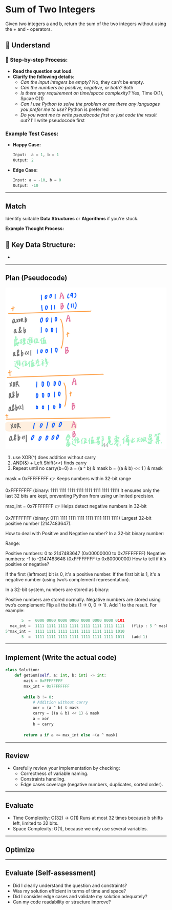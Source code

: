 # Sum of Two Integers
Given two integers a and b, return the sum of the two integers without using the + and - operators.

## 📖 Understand

### 📌 Step-by-step Process:

- **Read the question out loud**.
- **Clarify the following details**:
  - _Can the input integers be empty?_ No, they can't be empty.
  - _Can the numbers be positive, negative, or both?_ Both
  - _Is there any requirement on time/space complexity?_ Yes, Time O(1), Spcae O(1)
  - _Can I use Python to solve the problem or are there any languages you prefer me to use?_ Python is preferred
  - _Do you want me to write pseudocode first or just code the result out?_ I'll write pseudocode first

### Example Test Cases:

- **Happy Case:**

  ```python
  Input:  a = 1, b = 1
  Output: 2 
  ```

- **Edge Case:**
  ```python
  Input: a = -10, b = 0
  Output: -10 
  ```

---

## Match

Identify suitable **Data Structures** or **Algorithms** if you're stuck.


**Example Thought Process:**

## 🔑 Key Data Structure:

- 

---

## Plan (Pseudocode)
![Sum of Two Integers](https://github.com/WeiJuLi/LeetcodePractice/blob/main/Bit_Manipulation/Sum_of_Two_Integers/sumoftwoint.jpeg)
1. use XOR(^) does addition without carry
2. AND(&) + Left Shift(<<) finds carry
3. Repeat until no carry(b=0)
    a = (a ^ b) & mask
    b = ((a & b) << 1 ) & mask 

mask = 0xFFFFFFFF
👉 Keeps numbers within 32-bit range

0xFFFFFFFF (binary: 1111 1111 1111 1111 1111 1111 1111 1111)
It ensures only the last 32 bits are kept, preventing Python from using unlimited precision.

max_int = 0x7FFFFFFF
👉 Helps detect negative numbers in 32-bit

0x7FFFFFFF (binary: 0111 1111 1111 1111 1111 1111 1111 1111)
Largest 32-bit positive number (2147483647).


How to deal with Positive and Negative number?
In a 32-bit binary number:

Range: 

Positive numbers: 0 to 2147483647 (0x00000000 to 0x7FFFFFFF)
Negative numbers: -1 to -2147483648 (0xFFFFFFFF to 0x80000000)
How to tell if it's positive or negative?

If the first (leftmost) bit is 0, it's a positive number.
If the first bit is 1, it's a negative number (using two’s complement representation).

In a 32-bit system, numbers are stored as binary:

Positive numbers are stored normally.
Negative numbers are stored using two’s complement:
Flip all the bits (1 → 0, 0 → 1).
Add 1 to the result.
For example:

```python
       5  =  0000 0000 0000 0000 0000 0000 0000 0101
  max_int =  1111 1111 1111 1111 1111 1111 1111 1111   (flip : 5 ^ mask)
5^max_int =  1111 1111 1111 1111 1111 1111 1111 1010
      -5  =  1111 1111 1111 1111 1111 1111 1111 1011   (add 1)
```

---

## Implement (Write the actual code)

```python
class Solution:
    def getSum(self, a: int, b: int) -> int:
        mask = 0xFFFFFFFF
        max_int = 0x7FFFFFFF

        while b != 0:
            # Addition without carry 
            xor = (a ^ b) & mask 
            carry = ((a & b) << 1) & mask 
            a = xor 
            b = carry 

        return a if a <= max_int else ~(a ^ mask)
```

---

## Review

- Carefully review your implementation by checking:
  - Correctness of variable naming.
  - Constraints handling.
  - Edge cases coverage (negative numbers, duplicates, sorted order).

---

## Evaluate

- Time Complexity: O(32) -> O(1) Runs at most 32 times because b shifts left, limited to 32 bits.
- Space Complexity: O(1), because we only use several variables.

---

## Optimize

---

## Evaluate (Self-assessment)

- Did I clearly understand the question and constraints?
- Was my solution efficient in terms of time and space?
- Did I consider edge cases and validate my solution adequately?
- Can my code readability or structure improve?
